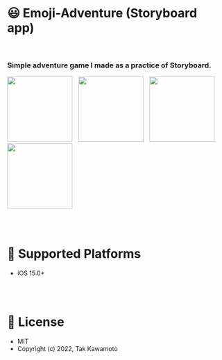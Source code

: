<br>

# :smiley: Emoji-Adventure (Storyboard app)

<br>

###  Simple adventure game I made as a practice of Storyboard.

<img src="https://user-images.githubusercontent.com/92702803/171668985-f9633015-66f4-4619-a254-b947497e06fd.png" width="150px">　<img src="https://user-images.githubusercontent.com/92702803/171668996-7c4c0e69-c121-463a-9d80-54bc84856d2e.png" width="150px">　<img src="https://user-images.githubusercontent.com/92702803/171669018-5145a0cb-b95e-46f8-ac06-5fb639e39a60.png" width="150px">　<img src="https://user-images.githubusercontent.com/92702803/171669007-70f72f90-7f08-4398-a907-a6082115d7d9.png" width="150px">

<br>
<br>

# :iphone: Supported Platforms
* iOS 15.0+

<br>
<br>

# :page_facing_up: License
* MIT
* Copyright (c) 2022, Tak Kawamoto
